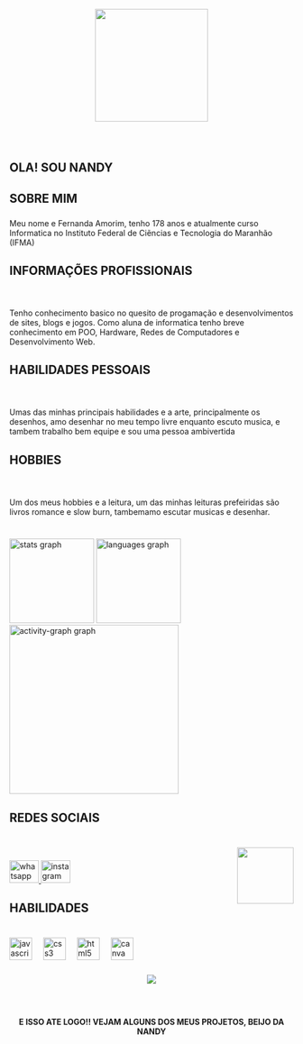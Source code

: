 <br clear="both">

<div align="center">
  <img height="200" src="https://i.pinimg.com/originals/e9/a8/17/e9a817ed8304643a8708896929576756.gif"  />
</div>

###

<br clear="both">

<h2 align="left">OLA! SOU NANDY</h2>

###

<h2 align="left">SOBRE MIM</h2>

###

<p align="left">Meu nome e Fernanda Amorim, tenho 178 anos e atualmente curso Informatica no Instituto Federal de Ciẽncias e Tecnologia do Maranhão (IFMA)</p>

###

<h2 align="left">INFORMAÇÕES PROFISSIONAIS</h2>

###

<br clear="both">

<p align="left">Tenho conhecimento basico no quesito de progamação e desenvolvimentos de sites, blogs e jogos. Como aluna de informatica tenho breve conhecimento em POO, Hardware, Redes de Computadores e Desenvolvimento Web.</p>

###

<h2 align="left">HABILIDADES PESSOAIS</h2>

###

<br clear="both">

<p align="left">Umas das minhas principais habilidades e a arte, principalmente os  desenhos, amo desenhar no meu tempo livre enquanto escuto musica, e tambem trabalho bem equipe e sou uma pessoa ambivertida</p>

###

<h2 align="left">HOBBIES</h2>

###

<br clear="both">

<p align="left">Um dos meus hobbies e a leitura, um das minhas leituras prefeiridas são livros romance e slow burn, tambemamo escutar musicas e desenhar.</p>

###

<br clear="both">

<div align="left">
  <img src="https://github-readme-stats.vercel.app/api?username=fernandarabs&hide_title=false&hide_rank=false&show_icons=true&include_all_commits=true&count_private=true&disable_animations=false&theme=dracula&locale=en&hide_border=false&order=1" height="150" alt="stats graph"  />
  <img src="https://github-readme-stats.vercel.app/api/top-langs?username=fernandarabs&locale=en&hide_title=false&layout=compact&card_width=320&langs_count=5&theme=aura&hide_border=false&order=2" height="150" alt="languages graph"  />
  <img src="https://github-readme-activity-graph.vercel.app/graph?username=fernandarabs&radius=16&theme=react&area=true&order=5" height="300" alt="activity-graph graph"  />
</div>

###

<h2 align="left">REDES SOCIAIS</h2>

###

<br clear="both">

<img align="right" height="100" src="https://i.pinimg.com/736x/22/4d/b2/224db2c66aedc051e46165fad2d0bff7.jpg"  />

###

<div align="left">
  <a href="https://wa.me/qr/S27RFXIOXKYG1" target="_blank">
    <img src="https://raw.githubusercontent.com/maurodesouza/profile-readme-generator/master/src/assets/icons/social/whatsapp/default.svg" width="52" height="40" alt="whatsapp logo"  />
  </a>
  <a href="https://www.instagram.com/nanda_amorim.bf/profilecard/?igsh=MTZ6cz29mNmxsdmlucA==" target="_blank">
    <img src="https://raw.githubusercontent.com/maurodesouza/profile-readme-generator/master/src/assets/icons/social/instagram/default.svg" width="52" height="40" alt="instagram logo"  />
  </a>
</div>

###

<h2 align="left">HABILIDADES</h2>

###

<br clear="both">

<div align="left">
  <img src="https://cdn.jsdelivr.net/gh/devicons/devicon/icons/javascript/javascript-plain.svg" height="40" alt="javascript logo"  />
  <img width="12" />
  <img src="https://cdn.jsdelivr.net/gh/devicons/devicon/icons/css3/css3-plain-wordmark.svg" height="40" alt="css3 logo"  />
  <img width="12" />
  <img src="https://cdn.jsdelivr.net/gh/devicons/devicon/icons/html5/html5-plain-wordmark.svg" height="40" alt="html5 logo"  />
  <img width="12" />
  <img src="https://cdn.jsdelivr.net/gh/devicons/devicon/icons/canva/canva-original.svg" height="40" alt="canva logo"  />
</div>

###

<div align="center">
  <img height="" src="https://i.pinimg.com/originals/99/f1/ae/99f1ae690c1044fee43f0e16089b5224.gif"  />
</div>

###

<br clear="both">

<h4 align="center">E ISSO ATE LOGO!! VEJAM ALGUNS DOS MEUS PROJETOS, BEIJO DA NANDY</h4>

###

